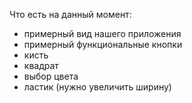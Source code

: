 Что есть на данный момент:
- примерный вид нашего приложения
- примерный функциональные кнопки
- кисть
- квадрат
- выбор цвета
- ластик (нужно увеличить ширину)